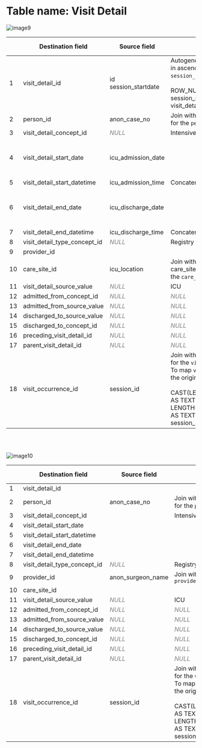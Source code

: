 # Table name: Visit Detail

![image9](https://github.com/user-attachments/assets/69a0ff34-dd68-4282-bdac-3ac6130a57c6)

| | Destination field | Source field | Logic | Comment field |
| --- | --- | --- | --- | --- |
| 1 | visit_detail_id | id <br> session_startdate |Autogenerated number for each row in ascending order of `session_startdate` and `id`.<br><br>ROW_NUMBER() OVER (ORDER by session_startdate, id) AS visit_detail_id | |
| 2 | person_id | anon_case_no | Join with person.person_source_value for the `person_id` | |
| 3 | visit_detail_concept_id | <i style="color:gray;">NULL</i> | Intensive Care -> 32037 | |
| 4 | visit_detail_start_date | icu_admission_date | | **Contains NULL values; consider dropping it |
| 5 | visit_detail_start_datetime | icu_admission_time | Concatenate date and time fields | |
| 6 | visit_detail_end_date | icu_discharge_date | | **Contains NULL values; consider dropping it. |
| 7 | visit_detail_end_datetime | icu_discharge_time | Concatenate date and time fields | |
| 8 | visit_detail_type_concept_id | <i style="color:gray;">NULL</i> | Registry -> 32879 | |
| 9 | provider_id | | |
| 10 | care_site_id | icu_location | Join with care_site.care_site_source_value for the `care_site_id` | |
| 11 | visit_detail_source_value | <i style="color:gray;">NULL</i> | ICU | |
| 12 | admitted_from_concept_id | <i style="color:gray;">NULL</i> | <i style="color:gray;">NULL</i> |
| 13 | admitted_from_source_value | <i style="color:gray;">NULL</i> | <i style="color:gray;">NULL</i> |
| 14 | discharged_to_source_value | <i style="color:gray;">NULL</i> | <i style="color:gray;">NULL</i> |
| 15 | discharged_to_concept_id | <i style="color:gray;">NULL</i> | <i style="color:gray;">NULL</i> |
| 16 | preceding_visit_detail_id | <i style="color:gray;">NULL</i> | <i style="color:gray;">NULL</i> |
| 17 | parent_visit_detail_id | <i style="color:gray;">NULL</i> | <i style="color:gray;">NULL</i> |
| 18 | visit_occurrence_id | session_id | Join with visit_occurrence.session_id  for the `visit_occurrence_id`. <br> To map `visit_occurrence_id` back to the original `session_id`, use this code: <br><br> CAST(LEFT(CAST(visit_occurrence_id AS TEXT), LENGTH(CAST(visit_occurrence_id AS TEXT)) - 2) AS INTEGER) AS session_id | |

<br><br>

![image10](https://github.com/user-attachments/assets/5cdfa2f3-f28d-4431-abd3-1d6aa6f472c8)

| | Destination field | Source field | Logic | Comment field |
| --- | --- | --- | --- | --- |
| 1 | visit_detail_id | | |
| 2 | person_id | anon_case_no | Join with person.person_source_value for the `person_id` | |
| 3 | visit_detail_concept_id | | Intensive Care -> 32037 | |
| 4 | visit_detail_start_date | | | |
| 5 | visit_detail_start_datetime | | | |
| 6 | visit_detail_end_date | | | |
| 7 | visit_detail_end_datetime | | | |
| 8 | visit_detail_type_concept_id | <i style="color:gray;">NULL</i> | Registry -> 32879 | |
| 9 | provider_id | anon_surgeon_name | Join with provider.session_id for the `provider_id` | |
| 10 | care_site_id | | |
| 11 | visit_detail_source_value | <i style="color:gray;">NULL</i> | ICU | |
| 12 | admitted_from_concept_id | <i style="color:gray;">NULL</i> | <i style="color:gray;">NULL</i> |
| 13 | admitted_from_source_value | <i style="color:gray;">NULL</i> | <i style="color:gray;">NULL</i> |
| 14 | discharged_to_source_value | <i style="color:gray;">NULL</i> | <i style="color:gray;">NULL</i> |
| 15 | discharged_to_concept_id | <i style="color:gray;">NULL</i> | <i style="color:gray;">NULL</i> |
| 16 | preceding_visit_detail_id | <i style="color:gray;">NULL</i> | <i style="color:gray;">NULL</i> |
| 17 | parent_visit_detail_id | <i style="color:gray;">NULL</i> | <i style="color:gray;">NULL</i> |
| 18 | visit_occurrence_id | session_id | Join with visit_occurrence.session_id  for the `visit_occurrence_id`. <br> To map `visit_occurrence_id` back to the original `session_id`, use this code: <br><br> CAST(LEFT(CAST(visit_occurrence_id AS TEXT), LENGTH(CAST(visit_occurrence_id AS TEXT)) - 2) AS INTEGER) AS session_id | |